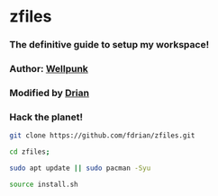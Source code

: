 # zfiles
### The definitive guide to setup my workspace!
### Author: [Wellpunk](mailto:wellpunk@gmail.com)
### Modified by [Drian](mailto:drian@duck.com)
### Hack the planet!

```bash
git clone https://github.com/fdrian/zfiles.git
```

```bash
cd zfiles; 
```

```bash
sudo apt update || sudo pacman -Syu
```

```bash
source install.sh
```

